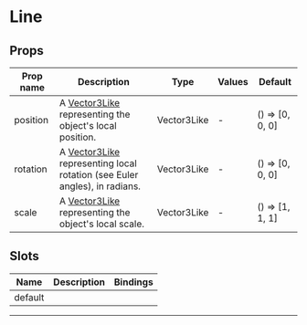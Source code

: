 # Line

## Props

| Prop name | Description                                                                                     | Type        | Values | Default            |
| --------- | ----------------------------------------------------------------------------------------------- | ----------- | ------ | ------------------ |
| position  | A [Vector3Like](/types#vector3like) representing the object's local position.                   | Vector3Like | -      | () =&gt; [0, 0, 0] |
| rotation  | A [Vector3Like](/types#vector3like) representing local rotation (see Euler angles), in radians. | Vector3Like | -      | () =&gt; [0, 0, 0] |
| scale     | A [Vector3Like](/types#vector3like) representing the object's local scale.                      | Vector3Like | -      | () =&gt; [1, 1, 1] |

## Slots

| Name    | Description | Bindings |
| ------- | ----------- | -------- |
| default |             |          |

---
